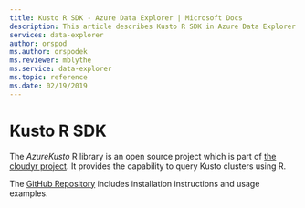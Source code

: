 ```yaml
---
title: Kusto R SDK - Azure Data Explorer | Microsoft Docs
description: This article describes Kusto R SDK in Azure Data Explorer.
services: data-explorer
author: orspod
ms.author: orspodek
ms.reviewer: mblythe
ms.service: data-explorer
ms.topic: reference
ms.date: 02/19/2019
---
```

# Kusto R SDK

The *AzureKusto* R library is an open source project which is part of [the cloudyr project](https://github.com/cloudyr). It provides the capability to query Kusto clusters using R.

The [GitHub Repository](https://github.com/cloudyr/AzureKusto) includes installation instructions and usage examples.